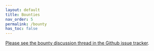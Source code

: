 ```yaml
---
layout: default
title: Bounties
nav_order: 5
permalink: /bounty
has_toc: false
---
```

[Please see the bounty discussion thread in the Github issue tracker](https://github.com/J1149/j1149.github.io/issues/5).
